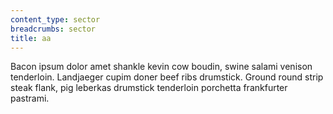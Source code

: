 ```yaml
---
content_type: sector
breadcrumbs: sector
title: aa
---
```

Bacon ipsum dolor amet shankle kevin cow boudin, swine salami venison tenderloin. Landjaeger cupim doner beef ribs drumstick. Ground round strip steak flank, pig leberkas drumstick tenderloin porchetta frankfurter pastrami.